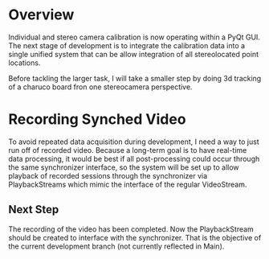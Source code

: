 # Overview

Individual and stereo camera calibration is now operating within a PyQt GUI. The next stage of development is to integrate the calibration data into a single unified system that can be allow integration of all stereolocated point locations.

Before tackling the larger task, I will take a smaller step by doing 3d tracking of a charuco board fron one stereocamera perspective.


# Recording Synched Video

To avoid repeated data acquisition during development, I need a way to just run off of recorded video. Because a long-term goal is to have real-time data processing, it would be best if all post-processing could occur through the same synchronizer interface, so the system will be set up to allow playback of recorded sessions through the synchronizer via PlaybackStreams which mimic the interface of the regular VideoStream.

## Next Step

The recording of the video has been completed. Now the PlaybackStream should be created to interface with the synchronizer. That is the objective of the current development branch (not currently reflected in Main).

